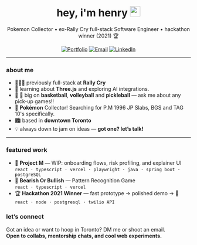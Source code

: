 


<h1 align="center">hey, i'm henry <img src="https://media.giphy.com/media/hvRJCLFzcasrR4ia7z/giphy.gif" width="28" height="28" alt="wave"></h1>

<p align="center">
  Pokemon Collector • ex-Rally Cry full-stack Software Engineer • hackathon winner (2021) 🏆
</p>

<p align="center">
  <a href="https://henry-ngan.com"><img alt="Portfolio" src="https://img.shields.io/badge/Portfolio-henry--ngan.com-0ea5e9?style=for-the-badge&logo=vercel&logoColor=white"></a>
  <a href="mailto:henrynganwork@gmail.com"><img alt="Email" src="https://img.shields.io/badge/Email-henrynganwork%40gmail.com-c14438?style=for-the-badge&logo=gmail&logoColor=white"></a>
  <a href="https://www.linkedin.com/in/henryngan"><img alt="LinkedIn" src="https://img.shields.io/badge/LinkedIn-henryngan-0a66c2?style=for-the-badge&logo=linkedin&logoColor=white"></a>
</p>

---

### about me

- 🧑🏽‍💻 previously full-stack at **Rally Cry** 
- 🧠 learning about **Three.js** and exploring AI integrations.
- 🏀 🏐 big on **basketball**, **volleyball** and **pickleball** — ask me about any pick-up games!!
- 🎒 **Pokémon** Collector! Searching for P.M 1996 JP Slabs, BGS and TAG 10's specifically.
- 🏙️ based in **downtown Toronto**
- 💡 always down to jam on ideas — **got one? let’s talk!**

---

### featured work

- 🧭 **Project M** — WIP: onboarding flows, risk profiling, and explainer UI  
  `react · typescript · vercel · playwright · java · spring boot · postgreSQL`
- 🧭 **Bearish Or Bullish** — Pattern Recognition Game  
  `react · typescript · vercel `
- 🏆 **Hackathon 2021 Winner** — fast prototype → polished demo → 🥇  
  `react · node · postgresql · twilio API`



### let’s connect

Got an idea or want to hoop in Toronto? DM me or shoot an email.  
<strong>Open to collabs, mentorship chats, and cool web experiments.</strong>
